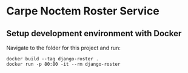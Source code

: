 Carpe Noctem Roster Service
===========================

## Setup development environment with Docker
Navigate to the folder for this project and run:
```
docker build --tag django-roster .
docker run -p 80:80 -it --rm django-roster
```
